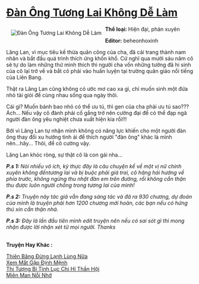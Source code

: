 <a href="https://utruyen.com/dan-ong-tuong-lai-khong-de-lam/17223/" title="Đàn Ông Tương Lai Không Dễ Làm"><h1>Đàn Ông Tương Lai Không Dễ Làm</h1></a><div style="display:table"><img align="right" style="float: left; padding: 10px;" src="https://utruyen.com/images/story/200x260/dan-ong-tuong-lai-khong-de-lam.jpg" alt="Đàn Ông Tương Lai Không Dễ Làm"><b>Thể loại: </b>Hiện đại, phản xuyên<b><p></p>Editor:</b> <b></b>beheonhoxinh<p></p>Lăng Lan, vì mục tiêu kế thừa quân công của cha, đã cải trang thành nam nhân và bắt đầu quá trình thích ứng khốn khổ. Cứ nghĩ qua mười sáu năm cô sẽ tự do làm những thứ mình thích thì người cha vốn những tưởng đã hi sinh của cô lại trở về và bắt cô phải vào huấn luyện tại trường quân giáo nổi tiếng của Liên Bang.<p></p>Thật ra Lăng Lan cũng không có ước mơ cao xa gì, chỉ muốn sinh một đứa nhỏ tài giỏi để cùng nhau sống qua ngày thôi. <p></p>Cái gì? Muốn bánh bao nhỏ có thể ưu tú, thì gen của cha phải ưu tú sao??? Ách... Nếu vậy cô đành phải cố gắng trở nên cường đại để có thể đạp ngã người đàn ông yêu nghiệt chưa xuất hiện kia rồi!!! <p></p>Bởi vì Lăng Lan tự nhận mình không có năng lực khiến cho một người đàn ông thay đổi xu hướng tình ái để thích người "đàn ông" khác là mình nên...hây... Thôi, để cô cường vậy.<p></p>Lăng Lan khóc ròng, sự thật cô là con gái nha...<p></p><b><i>P.s 1: </i></b><i>Nói nhiều vô ích, kỳ thực đây là câu chuyện kể về một vị nữ chính xuyên </i><i>không</i><i> đến</i><i>tương lai</i><i> và bị buộc phải giả trai, cô hăng hái hướng về phía trước, </i><i>không</i><i> ngừng thu nhặt đàn em trên đường, rồi </i><i>không</i><i> cẩn thận thu được luôn người chồng trong </i><i>tương lai</i><i> của mình!</i><p></p><b><i>P.s 2:</i></b><i> Truyện này tác giả vẫn đang sáng tác và đã ra 930 chương, dự đoán của mình là truyện phải hơn 1200 chương mới hoàn, các bạn nếu có hứng thú xin cẩn thận nhá.</i><p></p><b><i>P.s 3:</i></b><i> Đây là lần đầu tiên mình edit truyện nên nếu có sai sót gì thì mong nhận được lời nhận xét từ mọi người. Thanks</i></div><p><br><b>Truyện Hay Khác :</b></p><a href="https://utruyen.com/thien-bang-dung-lanh-lung-nua/11603/" alt="Thiên Băng Đừng Lạnh Lùng Nữa">Thiên Băng Đừng Lạnh Lùng Nữa</a><br/><a href="https://github.com/quanluxury/ngontinhhot/tree/master/truyenhay/19519/" alt="Xem Mắt Gặp Định Mệnh">Xem Mắt Gặp Định Mệnh</a><br/><a href="https://www.wattpad.com/story/208092710-thi-t%C6%B0%E1%BB%A3ng-b%C3%AD-t%C3%ACnh-l%E1%BB%A5c-chi-h%E1%BB%89-th%E1%BA%A7n-h%E1%BB%99i" alt="Thi Tượng Bí Tình Lục Chi Hỉ Thần Hội">Thi Tượng Bí Tình Lục Chi Hỉ Thần Hội</a><br/><a href="https://www.flickr.com/photos/184340401@N07/48731593703/" alt="Miên Man Nỗi Nhớ">Miên Man Nỗi Nhớ</a><br/>